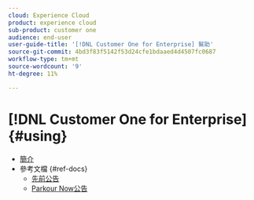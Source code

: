 ```yaml
---
cloud: Experience Cloud
product: experience cloud
sub-product: customer one
audience: end-user
user-guide-title: '[!DNL Customer One for Enterprise] 幫助'
source-git-commit: 4bd3f83f5142f53d24cfe1bdaaed4d4507fc0687
workflow-type: tm+mt
source-wordcount: '9'
ht-degree: 11%

---
```



# [!DNL Customer One for Enterprise] {#using}

+ [簡介](home.md)
+ 參考文檔 {#ref-docs}
   + [先前公告](intro-customer-support.md)
   + [Parkour Now公告](parkour-now.md)
